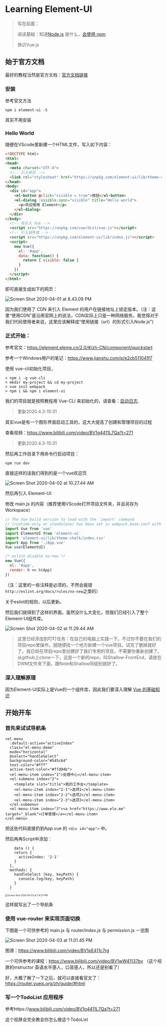 # Learning Element-UI

> 写在前面：
>
> 阅读基础：知道[Node.js](./NodeJsNote.md) 是什么，[会使用 npm](./npmNote.md)
>
> 熟识Vue.js

## 始于官方文档

最好的教程当然是官方文档：[官方文档链接](https://element.eleme.cn/2.0/#/zh-CN/component/installation)

### 安装

参考官文方法

```terminal
npm i element-ui -S
```

其实不用安装

### Hello World

随便在VScode里新建一个HTML文件，写入如下内容：

```HTML
<!DOCTYPE html>
<html>
<head>
  <meta charset="UTF-8">
  <!-- 引入样式 -->
  <link rel="stylesheet" href="https://unpkg.com/element-ui/lib/theme-chalk/index.css">
</head>
<body>
  <div id="app">
    <el-button @click="visible = true">按钮</el-button>
    <el-dialog :visible.sync="visible" title="Hello world">
      <p>欢迎使用 Element</p>
    </el-dialog>
  </div>
</body>
  <!-- 先引入 Vue -->
  <script src="https://unpkg.com/vue/dist/vue.js"></script>
  <!-- 引入组件库 -->
  <script src="https://unpkg.com/element-ui/lib/index.js"></script>
  <script>
    new Vue({
      el: '#app',
      data: function() {
        return { visible: false }
      }
    })
  </script>
</html>
```

即可直接生成如下的网页：

![Screen Shot 2020-04-01 at 8.43.09 PM](/Users/yanghaowen/Homepage/Notes/References/Images/vue_helloworld_screenshot.png)

因为我们使用了 CDN 来引入 Element 的用户在链接地址上锁定版本。（注：这里“使用CDN”是沿用官网上的说法，CDN实际上只是一种网络服务。我觉得对于我们代码使用者来说，这里应该解释成“使用链接（url）的形式引入Node.js")

### 正式开始：

参考官文：https://element.eleme.cn/2.0/#/zh-CN/component/quickstart

参考一个Windows用户的笔记：https://www.jianshu.com/p/e2cb511041f7



使用 vue-cli初始化项目，

```
> npm i -g vue-cli
> mkdir my-project && cd my-project
> vue init webpack
> npm i && npm i element-ui
```

我们的项目就是按照教程用 Vue-CLI 来初始化的，请查看：[启动日志](./Element-UI项目启动.md).



> 更新2020.4.3-15:31

其实vue是有一个图形界面启动工具的，这大大提高了创建和管理项目的过程

查看视频：https://www.bilibili.com/video/BV1g4411L7Qa?t=271

> 更新2020.4.3-15:31



然后再工作目录下用命令行启动项目：

```
npm run dev
```

直接这样的话我们得到的是一个vue欢迎页

![Screen Shot 2020-04-02 at 10.27.44 AM](/Users/yanghaowen/Homepage/Notes/References/Images/vue_project_welcome_page_screenshot.png)

然后再引入 Element-UI:

修改 main.js 的内容（推荐使用VScode打开项目文件夹，并且另存为Workspace）

```js
// The Vue build version to load with the `import` command
// (runtime-only or standalone) has been set in webpack.base.conf with an alias.
import Vue from 'vue'
import ElementUI from 'element-ui'
import 'element-ui/lib/theme-chalk/index.css'
import App from './App.vue'
Vue.use(ElementUI)

/* eslint-disable no-new */
new Vue({
  el: '#app',
  render: h => h(App)
})
```

（注：这里的一些注释是必须的，不然会报错`http://eslint.org/docs/rules/no-new`之类的）

关于eslint的规则，以后更新。

然后我们就得到了这样的界面。虽然没什么大变化，但我们已经引入了整个Element-UI组件库。

![Screen Shot 2020-04-02 at 11.29.44 AM](/Users/yanghaowen/Homepage/Notes/References/Images/vue_with_element_ui_project_welcome_page_screenshot.png)

> 这里已经添加到叮叮任务：在自己的电脑上实践一下。不过你不要在我们的项目repo里操作。就随便找一个地方新建一个vue项目。试完了删掉就好了。我已经在项目repo里创建好了我们专用的项目，不需要你重新创建了。从github上clone一下，这是一个新的repo，叫Shallow-FrontEnd，请放在DWM文件夹下面，跟Note和Shallow同级别就好了。

### 深入理解原理

因为Element-UI实际上是Vue的一个组件库，因此我们要深入理解 [Vue 的基础知识](./LearningVue.md)



## 开始开车

### 首先来试试导航条

```vue
<el-menu
  :default-active="activeIndex"
  class="el-menu-demo"
  mode="horizontal"
  @select="handleSelect"
  background-color="#545c64"
  text-color="#fff"
  active-text-color="#ffd04b">
  <el-menu-item index="1">处理中心</el-menu-item>
  <el-submenu index="2">
    <template slot="title">我的工作台</template>
    <el-menu-item index="2-1">选项1</el-menu-item>
    <el-menu-item index="2-2">选项2</el-menu-item>
    <el-menu-item index="2-3">选项3</el-menu-item>
  </el-submenu>
  <el-menu-item index="3"><a href="https://www.ele.me" target="_blank">订单管理</a></el-menu-item>
</el-menu>
```

把这些代码直接扔到App.vue 的 `<div id="app">` 中。

然后再再Script中添加：

```
	data () {
    return {
      activeIndex: '2-1'
    }
  },
  methods: {
    handleSelect (key, keyPath) {
      console.log(key, keyPath)
    }
  }
```

<img src="/Users/yanghaowen/Homepage/Notes/References/Images/vue_with_element_ui_navigation_demo_screenshot.png" alt="Screen Shot 2020-04-03 at 1.14.37 PM" style="zoom: 50%;" />

这样就写出了一个导航条



### 使用 vue-router 来实现页面切换

下图是一个可供参考的 main.js 与 router/index.js 与 permission.js 一览图

![Screen Shot 2020-04-03 at 11.01.45 PM](/Users/yanghaowen/Homepage/Notes/References/Images/using_vue_router_to_jump_among_pages.png)

图源：https://www.bilibili.com/video/BV1pE411c7rg

一个可供参考的课程：https://www.bilibili.com/video/BV1wW41137bv  （这个视屏的instructor 英语水平感人，口音感人，所以还是别看了）

好，大概了解了一下之后，就可以直接看官文了：https://router.vuejs.org/zh/guide/#html





### 写一个TodoList 应用程序

参考https://www.bilibili.com/video/BV1g4411L7Qa?t=271

这个视屏会完全教会你怎么做这个TodoList

